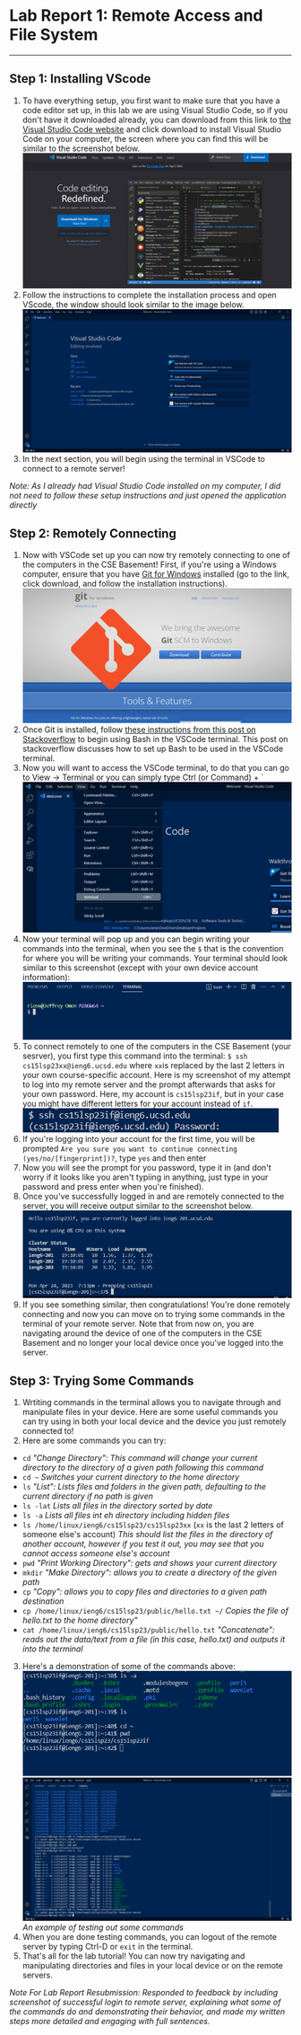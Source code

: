 # Lab Report 1: Remote Access and File System
---
## Step 1: Installing VScode
1. To have everything setup, you first want to make sure that you have a code editor set up, in this lab we are using Visual Studio Code, so if you don't have it downloaded already, you can download from this link to [the Visual Studio Code website](https://code.visualstudio.com/) and click download to install Visual Studio Code on your computer, the screen where you can find this will be similar to the screenshot below.
![VSCode Download Screen](VSCodeDownloadSS.png)
2. Follow the instructions to complete the installation process and open VScode, the window should look similar to the image below.
![VSCode Welcome Screen](VSCodeSS.png)
3. In the next section, you will begin using the terminal in VSCode to connect to a remote server!

*Note: As I already had Visual Studio Code installed on my computer, I did not need to follow these setup instructions and just opened the application directly*
## Step 2: Remotely Connecting
1. Now with VSCode set up you can now try remotely connecting to one of the computers in the CSE Basement! First, if you're using a Windows computer, ensure that you have [Git for Windows](https://gitforwindows.org/) installed (go to the link, click download, and follow the installation instructions).
![Git for Windows Website](Git4WindowsSS.png)
2. Once Git is installed, follow [these instructions from this post on Stackoverflow](https://stackoverflow.com/questions/42606837/how-do-i-use-bash-on-windows-from-the-visual-studio-code-integrated-terminal/50527994#50527994) to begin using Bash in the VSCode terminal. This post on stackoverflow discusses how to set up Bash to be used in the VSCode terminal.
3. Now you will want to access the VSCode terminal, to do that you can go to View -> Terminal or you can simply type Ctrl (or Command) + \`
![View Terminal](VSCodeViewTerminalSS.png)
4. Now your terminal will pop up and you can begin writing your commands into the terminal, when you see the `$` that is the convention for where you will be writing your commands. Your terminal should look similar to this screenshot (except with your own device account information):
![VSCode Bash Terminal](VSCodeBashTerminalSS.png)
5. To connect remotely to one of the computers in the CSE Basement (your sesrver), you first type this command into the terminal: `$ ssh cs15lsp23xx@ieng6.ucsd.edu` where `xx`is replaced by the last 2 letters in your own course-specific account. Here is my screenshot of my attempt to log into my remote server and the prompt afterwards that asks for your own password. Here, my account is `cs15lsp23if`, but in your case you might have different letters for your account instead of `if`.
![Remote Server Login Prompt](RemoteServerLoginPromptSS.png)
6. If you're logging into your account for the first time, you will be prompted `Are you sure you want to continue connecting (yes/no/[fingerprint])?`, type `yes` and then enter
7. Now you will see the prompt for you password, type it in (and don't worry if it looks like you aren't typiing in anything, just type in your password and press enter when you're finished).
8. Once you've successfully logged in and are remotely connected to the server, you will receive output similar to the screenshot below.
![Remote Server Login Output](RemoteServerLoginSS.png)
9. If you see something similar, then congratulations! You're done remotely connecting and now you can move on to trying some commands in the terminal of your remote server. Note that from now on, you are navigating around the device of one of the computers in the CSE Basement and no longer your local device once you've logged into the server.
## Step 3: Trying Some Commands
1. Wrtiting commands in the terminal allows you to navigate through and manipulate files in your device. Here are some useful commands you can try using in both your local device and the device you just remotely connected to!
2. Here are some commands you can try:
* `cd` *"Change Directory": This command will change your current directory to the directory of a given path following this command*
* `cd ~` *Switches your current directory to the home directory*
* `ls` *"List": Lists files and folders in the given path, defaulting to the current directory if no path is given*
* `ls -lat` *Lists all files in the directory sorted by date*
* `ls -a` *Lists all files int eh directory including hidden files*
* `ls /home/linux/ieng6/cs15lsp23/cs15lsp23xx` (`xx` is the last 2 letters of someone else's account) *This should list the files in the directory of another account, however if you test it out, you may see that you cannot access someone else's account*
* `pwd` *"Print Working Directory": gets and shows your current directory*
* `mkdir` *"Make Directory": allows you to create a directory of the given path*
* `cp` *"Copy": allows you to copy files and directories to a given path destination*
* `cp /home/linux/ieng6/cs15lsp23/public/hello.txt ~/` *Copies the file of hello.txt to the home directory"*
* `cat /home/linux/ieng6/cs15lsp23/public/hello.txt` *"Concatenate": reads out the data/text from a file (in this case, hello.txt) and outputs it into the terminal*
3. Here's a demonstration of some of the commands above:
![Demo Commands](DemoCommandsSS.png)
![Testing Commands](TestingCommandsSS.png)
*An example of testing out some commands*
4. When you are done testing commands, you can logout of the remote server by typing Ctrl-D or `exit` in the terminal.
5. That's all for the lab tutorial! You can now try navigating and manipulating directories and files in your local device or on the remote servers.



*Note For Lab Report Resubmission: Responded to feedback by including screenshot of successful login to remote server, explaining what some of the commands do and demonstrating their behavior, and made my written steps more detailed and engaging with full sentences.*
